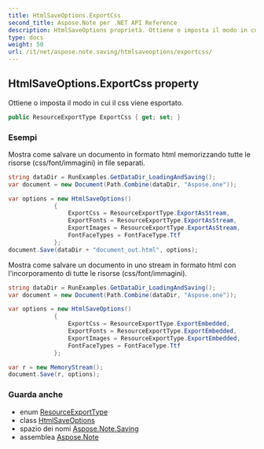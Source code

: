 ```yaml
---
title: HtmlSaveOptions.ExportCss
second_title: Aspose.Note per .NET API Reference
description: HtmlSaveOptions proprietà. Ottiene o imposta il modo in cui il css viene esportato.
type: docs
weight: 50
url: /it/net/aspose.note.saving/htmlsaveoptions/exportcss/
---
```

## HtmlSaveOptions.ExportCss property

Ottiene o imposta il modo in cui il css viene esportato.

```csharp
public ResourceExportType ExportCss { get; set; }
```

### Esempi

Mostra come salvare un documento in formato html memorizzando tutte le risorse (css/font/immagini) in file separati.

```csharp
string dataDir = RunExamples.GetDataDir_LoadingAndSaving();
var document = new Document(Path.Combine(dataDir, "Aspose.one"));

var options = new HtmlSaveOptions()
             {
                 ExportCss = ResourceExportType.ExportAsStream,
                 ExportFonts = ResourceExportType.ExportAsStream,
                 ExportImages = ResourceExportType.ExportAsStream,
                 FontFaceTypes = FontFaceType.Ttf
             };
document.Save(dataDir + "document_out.html", options);
```

Mostra come salvare un documento in uno stream in formato html con l'incorporamento di tutte le risorse (css/font/immagini).

```csharp
string dataDir = RunExamples.GetDataDir_LoadingAndSaving();
var document = new Document(Path.Combine(dataDir, "Aspose.one"));

var options = new HtmlSaveOptions()
             {
                 ExportCss = ResourceExportType.ExportEmbedded,
                 ExportFonts = ResourceExportType.ExportEmbedded,
                 ExportImages = ResourceExportType.ExportEmbedded,
                 FontFaceTypes = FontFaceType.Ttf
             };

var r = new MemoryStream();
document.Save(r, options);
```

### Guarda anche

* enum [ResourceExportType](../../../aspose.note.saving.html/resourceexporttype/)
* class [HtmlSaveOptions](../)
* spazio dei nomi [Aspose.Note.Saving](../../htmlsaveoptions/)
* assemblea [Aspose.Note](../../../)


